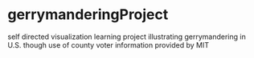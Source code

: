 # gerrymanderingProject
self directed visualization learning project illustrating gerrymandering in U.S. though use of county voter information provided by MIT
